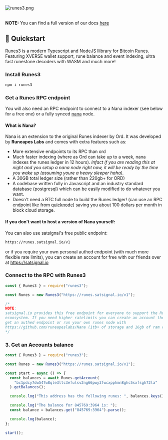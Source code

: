 <br/>
<br/>

![runes3.png](https://i.ibb.co/f9nxNGf/runes3-longlogo-light.png)
<br/>
<br/>

**NOTE:** You can find a full version of our docs [here](https://runes3.org)

## 🚀 Quickstart

Runes3 is a modern Typescript and NodeJS llibrary
for Bitcoin Runes. Featuring XVERSE wallet support,
rune balance and event indexing, ultra fast
runestone decoders with WASM and much more!

### Install Runes3

```bash
npm i runes3
```

### Get a Runes RPC endpoint

You will also need an RPC endpoint to connect to a Nana indexer (see below for a free one) or a fully synced [nana](https://docs.nanas.sh/developers/run-a-node) node.

#### What is Nana?

Nana is an extension to the original Runes indexer by Ord. It was developed by **Runeapes Labs** and comes with extra features such as:

- More extensive endpoints to its RPC than ord
- Much faster indexing (where as Ord can take up to a week, nana indexes the runes ledger in 12 hours). _Infact if you are reading this at night and
  you setup a nana node right now, it will be ready by the time you wake up (assuming youre a heavy sleeper haha)._
- A 30GB total ledger size (rather than 220gb+ for ORD)
- A codebase written fully in Javascript and an industry standard database (postgresql) which can be easily modified to do whatever you want.
- Doesn't need a BTC full node to build the Runes ledger! (can use an RPC endpoint like from [quicknode](https://www.quicknode.com/)) saving you about 100 dollars per month in block cloud storage.

#### If you don't want to host a version of Nana yourself:

You can also use satsignal's free public endpoint:

```sh
https://runes.satsignal.io/v1
```

or if you require your own personal authed endpoint (with much more flexible rate limits), you can create an account for free with our friends over at https://satsignal.io

### Connect to the RPC with Runes3

```javascript
const { Runes3 } = require("runes3");

const Runes = new Runes3("https://runes.satsignal.io/v1");

/*
NOTE:
satsignal.io provides this free endpoint for everyone to support the Runes
ecoosystem. If you need higher ratelimits you can create an account there and
get an authed endpoint or run your own runes node with
https://github.com/runeapeslabs/Nana (1tb+ of storage and 16gb of ram required)
*/
```

### 3. Get an Accounts balance

```javascript
const { Runes3 } = require("runes3");

const Runes = new Runes3("https://runes.satsignal.io/v1");

const start = async () => {
  const balances = await Runes.getAccount(
    "bc1pdcy7dw547w8qle3ltc3efulsv2ng66pwy3fwcxpphmn8ghc5sxfsgh72la"
  ).getBalances();

  console.log("This address has the following runes: ", balances.keys());

  console.log("The balance for 845769:3964 is: ");
  const balance = balances.get("845769:3964").parse();

  console.log(balance);
};

start();
```
